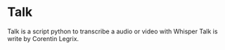 # Talk
Talk is a script python to transcribe a audio or video with Whisper
Talk is write by Corentin Legrix.
